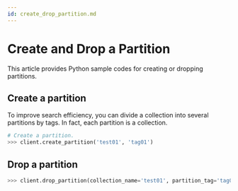 ```yaml
---
id: create_drop_partition.md
---
```


# Create and Drop a Partition

This article provides Python sample codes for creating or dropping partitions.

## Create a partition

To improve search efficiency, you can divide a collection into several partitions by tags. In fact, each partition is a collection.

```python
# Create a partition.
>>> client.create_partition('test01', 'tag01')
```

## Drop a partition

```python
>>> client.drop_partition(collection_name='test01', partition_tag='tag01')
```
